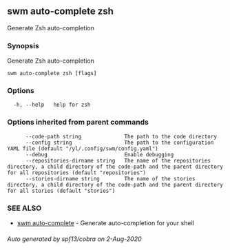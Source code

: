 ## swm auto-complete zsh

Generate Zsh auto-completion

### Synopsis

Generate Zsh auto-completion

```
swm auto-complete zsh [flags]
```

### Options

```
  -h, --help   help for zsh
```

### Options inherited from parent commands

```
      --code-path string              The path to the code directory
      --config string                 The path to the configuration YAML file (default "/yl/.config/swm/config.yaml")
      --debug                         Enable debugging
      --repositories-dirname string   The name of the repositories directory, a child directory of the code-path and the parent directory for all repositories (default "repositories")
      --stories-dirname string        The name of the stories directory, a child directory of the code-path and the parent directory for all stories (default "stories")
```

### SEE ALSO

* [swm auto-complete](swm_auto-complete.md)	 - Generate auto-completion for your shell

###### Auto generated by spf13/cobra on 2-Aug-2020
